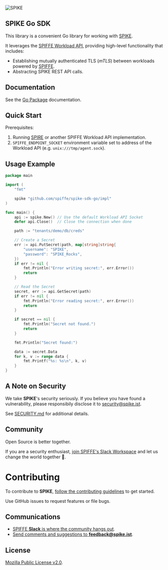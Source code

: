 ![SPIKE](assets/spike-banner-lg.png)

## SPIKE Go SDK

This library is a convenient Go library for working with [SPIKE][spike-web].

It leverages the [SPIFFE Workload API][workload-api],
providing high-level functionality that includes:

* Establishing mutually authenticated TLS (*mTLS*) between workloads powered
  by [SPIFFE][spiffe-web].
* Abstracting SPIKE REST API calls.

[workload-api]: https://github.com/spiffe/spiffe/blob/main/standards/SPIFFE_Workload_API.md "SPIFFE Workload API"

[spike-web]: https://spike.ist/ "SPIKE"

[spiffe-web]: https://spiffe.io/ "SPIFFE"

## Documentation

See the [Go Package](https://pkg.go.dev/github.com/spiffe/spike-sdk-go)
documentation.

## Quick Start

Prerequisites:

1. Running [SPIRE](https://spiffe.io/spire/) or another SPIFFE Workload API
   implementation.
2. `SPIFFE_ENDPOINT_SOCKET` environment variable set to address of the Workload
   API (e.g. `unix:///tmp/agent.sock`).

## Usage Example

```go 
package main

import (
	"fmt"

	spike "github.com/spiffe/spike-sdk-go/impl"
)

func main() {
	api := spike.New() // Use the default Workload API Socket
	defer api.Close()  // Close the connection when done

	path := "tenants/demo/db/creds"

	// Create a Secret
	err := api.PutSecret(path, map[string]string{
		"username": "SPIKE",
		"password": "SPIKE_Rocks",
	})
	if err != nil {
		fmt.Println("Error writing secret:", err.Error())
		return
	}

	// Read the Secret
	secret, err := api.GetSecret(path)
	if err != nil {
		fmt.Println("Error reading secret:", err.Error())
		return
	}

	if secret == nil {
		fmt.Println("Secret not found.")
		return
	}

	fmt.Println("Secret found:")

	data := secret.Data
	for k, v := range data {
		fmt.Printf("%s: %s\n", k, v)
	}
}
```

## A Note on Security

We take **SPIKE**'s security seriously. If you believe you have
found a vulnerability, please responsibily disclose it to
[security@spike.ist](mailto:security@spike.ist).

See [SECURITY.md](SECURITY.md) for additional details.

## Community

Open Source is better together.

If you are a security enthusiast, [join SPIFFE's Slack Workspace][spiffe-slack]
and let us change the world together 🤘.

# Contributing

To contribute to **SPIKE**, [follow the contributing
guidelines](CONTRIBUTING.md) to get started.

Use GitHub issues to request features or file bugs.

## Communications

* [SPIFFE **Slack** is where the community hangs out][spiffe-slack].
* [Send comments and suggestions to
  **feedback@spike.ist**](mailto:feedback@spike.ist).

## License

[Mozilla Public License v2.0](LICENSE).

[spiffe-slack]: https://slack.spiffe.io/

[spiffe]: https://spiffe.io/

[spike]: https://spike.ist/

[quickstart]: https://spike.ist/#/quickstart
